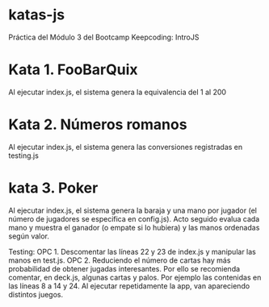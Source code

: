 # katas-js
Práctica del Módulo 3 del Bootcamp Keepcoding: IntroJS

# Kata 1. FooBarQuix
Al ejecutar index.js, el sistema genera la equivalencia del 1 al 200

# Kata 2. Números romanos
Al ejecutar index.js, el sistema genera las conversiones registradas en testing.js

# kata 3. Poker
Al ejecutar index.js, el sistema genera la baraja y una mano por jugador (el número de jugadores se especifica en config.js). Acto seguido evalua cada mano y muestra el ganador (o empate si lo hubiera) y las manos ordenadas según valor.

Testing:
OPC 1. Descomentar las líneas 22 y 23 de index.js y manipular las manos en test.js.
OPC 2. Reduciendo el número de cartas hay más probabilidad de obtener jugadas interesantes. Por ello se recomienda comentar, en deck.js, algunas cartas y palos. Por ejemplo las contenidas en las líneas 8 a 14 y 24. Al ejecutar repetidamente la app, van apareciendo distintos juegos.
